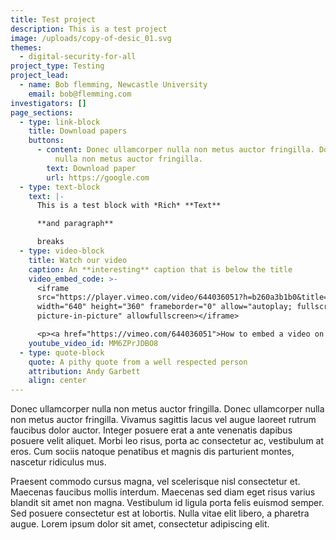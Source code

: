 ```yaml
---
title: Test project
description: This is a test project
image: /uploads/copy-of-desic_01.svg
themes:
  - digital-security-for-all
project_type: Testing
project_lead:
  - name: Bob flemming, Newcastle University
    email: bob@flemming.com
investigators: []
page_sections:
  - type: link-block
    title: Download papers
    buttons:
      - content: Donec ullamcorper nulla non metus auctor fringilla. Donec ullamcorper
          nulla non metus auctor fringilla.
        text: Download paper
        url: https://google.com
  - type: text-block
    text: |-
      This is a test block with *Rich* **Text**

      **and paragraph** 

      breaks
  - type: video-block
    title: Watch our video
    caption: An **interesting** caption that is below the title
    video_embed_code: >-
      <iframe
      src="https://player.vimeo.com/video/644036051?h=b260a3b1b0&title=0&byline=0&portrait=0"
      width="640" height="360" frameborder="0" allow="autoplay; fullscreen;
      picture-in-picture" allowfullscreen></iframe>

      <p><a href="https://vimeo.com/644036051">How to embed a video on your website</a> from <a href="https://vimeo.com/vimeoblog">Vimeo Blog</a> on <a href="https://vimeo.com">Vimeo</a>.</p>
    youtube_video_id: MM6ZPrJDBO8
  - type: quote-block
    quote: A pithy quote from a well respected person
    attribution: Andy Garbett
    align: center
---
```

Donec ullamcorper nulla non metus auctor fringilla. Donec ullamcorper nulla non metus auctor fringilla. Vivamus sagittis lacus vel augue laoreet rutrum faucibus dolor auctor. Integer posuere erat a ante venenatis dapibus posuere velit aliquet. Morbi leo risus, porta ac consectetur ac, vestibulum at eros. Cum sociis natoque penatibus et magnis dis parturient montes, nascetur ridiculus mus.

Praesent commodo cursus magna, vel scelerisque nisl consectetur et. Maecenas faucibus mollis interdum. Maecenas sed diam eget risus varius blandit sit amet non magna. Vestibulum id ligula porta felis euismod semper. Sed posuere consectetur est at lobortis. Nulla vitae elit libero, a pharetra augue. Lorem ipsum dolor sit amet, consectetur adipiscing elit.
